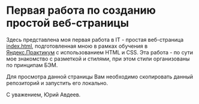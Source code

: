 # Первая работа по созданию простой веб-страницы
  Здесь представлена моя первая работа в IT - проcтая веб-страница [index.html](index.html), подготовленная мною в рамках обучения в [Яндекс.Практикум](https://praktikum.yandex.ru/) с использованием HTML и CSS. Эта работа - по сути мое знакомство с разметкой и стилями, при этом стили организованы по принципам БЭМ.

Для просмотра данной страницы Вам необходимо скопировать данный репозиторий и запустить его локально.

С уважением, Юрий Авдеев.
